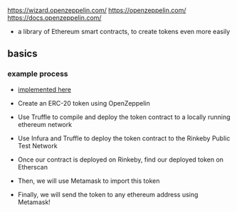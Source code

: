 https://wizard.openzeppelin.com/
https://openzeppelin.com/
https://docs.openzeppelin.com/

- a library of Ethereum smart contracts, to create tokens even more easily

## basics

### example process

- [implemented here](https://github.com/udacity/nd1309-work-code/tree/master/Course_Identity_And_Smart_Contracts/SampleToken)

- Create an ERC-20 token using OpenZeppelin
- Use Truffle to compile and deploy the token contract to a locally running ethereum network
- Use Infura and Truffle to deploy the token contract to the Rinkeby Public Test Network
- Once our contract is deployed on Rinkeby, find our deployed token on Etherscan
- Then, we will use Metamask to import this token
- Finally, we will send the token to any ethereum address using Metamask!
